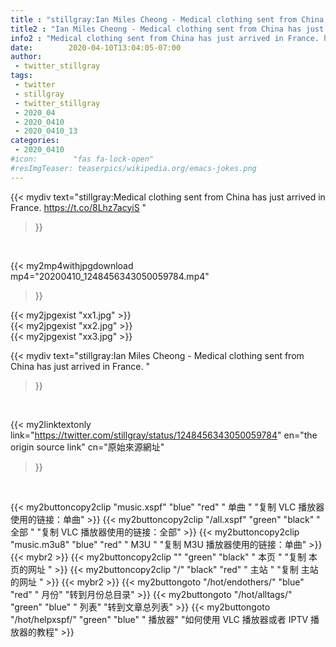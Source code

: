 ```yaml
---
title : "stillgray:Ian Miles Cheong - Medical clothing sent from China has just arrived in France. "
title2 : "Ian Miles Cheong - Medical clothing sent from China has just arrived in France. "
info2 : "Medical clothing sent from China has just arrived in France. https://t.co/8Lhz7acyiS "
date:        2020-04-10T13:04:05-07:00
author:
 - twitter_stillgray
tags:
 - twitter
 - stillgray
 - twitter_stillgray
 - 2020_04
 - 2020_0410
 - 2020_0410_13
categories:
 - 2020_0410
#icon:        "fas fa-lock-open"
#resImgTeaser: teaserpics/wikipedia.org/emacs-jokes.png
---
```


{{< mydiv text="stillgray:Medical clothing sent from China has just arrived in France. https://t.co/8Lhz7acyiS "
>}}
<br>


{{< my2mp4withjpgdownload mp4="20200410_1248456343050059784.mp4"
>}}

{{< my2jpgexist "xx1.jpg" >}}<br>
{{< my2jpgexist "xx2.jpg" >}}<br>
{{< my2jpgexist "xx3.jpg" >}}<br>



{{< mydiv text="stillgray:Ian Miles Cheong - Medical clothing sent from China has just arrived in France. "
>}}
<br>

{{< my2linktextonly link="https://twitter.com/stillgray/status/1248456343050059784"
en="the origin source link" cn="原始來源網址"
>}}


<br>

{{< my2buttoncopy2clip "music.xspf"        "blue"   "red"    " 单曲 "  "复制 VLC 播放器使用的链接：单曲" >}} {{< my2buttoncopy2clip "/all.xspf"         "green"  "black"  " 全部 "  "复制 VLC 播放器使用的链接：全部" >}} {{< my2buttoncopy2clip "music.m3u8"        "blue"   "red"    " M3U  "    "复制 M3U 播放器使用的链接：单曲" >}} {{< mybr2 >}} {{< my2buttoncopy2clip ""                  "green"  "black"  " 本页 "    "复制 本页的网址 " >}} {{< my2buttoncopy2clip "/"                 "black"  "red"    " 主站 "    "复制 主站的网址 " >}} {{< mybr2 >}} {{< my2buttongoto      "/hot/endothers/"   "blue"   "red"    " 月份"   "转到月份总目录" >}} {{< my2buttongoto      "/hot/alltags/"     "green"  "blue"   " 列表"   "转到文章总列表" >}} {{< my2buttongoto      "/hot/helpxspf/"    "green"  "blue"   " 播放器" "如何使用 VLC 播放器或者 IPTV 播放器的教程" >}} 
